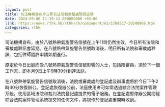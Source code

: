 ```yaml
---
layout: post
title: 司法機構宣布今日所有法院和審裁處聆訊延期
date: 2024-09-06 11:19:12.000000000 +08:00
link: https://news.rthk.hk/rthk/ch/component/k2/1769517-20240906.htm
categories: rthk
---
```


司法機構宣布，由於八號熱帶氣旋警告信號在上午11時仍然生效，今日所有法院和審裁處聆訊會延期。在八號熱帶氣旋警告信號取消後，明日所有法院和審裁處聆訊、包括律師認許申請如期進行。

原定於今日出庭而受八號熱帶氣旋警告信號影響的人士，包括陪審員，須於下一個工作天、即本月9日上午9時30分到達法庭。

在八號熱帶氣旋警告信號取消後，法院或審裁處的登記處及辦事處將於今日下午2時40分恢復辦公。登記處恢復辦公前，法庭使用者可如常透過綜合法院案件管理系統，使用區域法院和裁判法院登記處提供的電子服務。在登記處暫停辦公期間經綜合法院案件管理系統提交的任何文件，將視作於登記處重開時收到。
